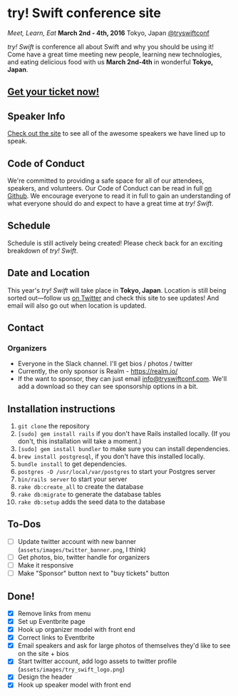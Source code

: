 # try! Swift conference site
_Meet, Learn, Eat_
**March 2nd - 4th, 2016**
Tokyo, Japan
[@tryswiftconf](https://twitter.com/tryswiftconf)

_try! Swift_ is conference all about Swift and why you should be using it! Come have a great time meeting new people, learning new technologies, and eating delicious food with us **March 2nd-4th** in wonderful **Tokyo, Japan**.

## [Get your ticket now!]()

## Speaker Info
[Check out the site]() to see all of the awesome speakers we have lined up to speak.

## Code of Conduct
We're committed to providing a safe space for all of our attendees, speakers, and volunteers. Our Code of Conduct can be read in full [on Github](coc.md). We encourage everyone to read it in full to gain an understanding of what everyone should do and expect to have a great time at _try! Swift_.

## Schedule
Schedule is still actively being created! Please check back for an exciting breakdown of _try! Swift_.

## Date and Location
This year's _try! Swift_ will take place in **Tokyo, Japan**. Location is still being sorted out—follow us [on Twitter](https://twitter.com/tryswiftconf) and check this site to see updates! And email will also go out when location is updated.

## Contact
### Organizers
* Everyone in the Slack channel. I'll get bios / photos / twitter 
* Currently, the only sponsor is Realm - https://realm.io/
* If the want to sponsor, they can just email info@tryswiftconf.com. We'll add a download so they can see sponsorship options in a bit.

## Installation instructions
1. ```git clone``` the repository
2. ```[sudo] gem install rails``` if you don't have Rails installed locally. (If you don't, this installation will take a moment.)
3. ```[sudo] gem install bundler``` to make sure you can install dependencies.
4. ```brew install postgresql```, if you don't have this installed locally.
5. ```bundle install``` to get dependencies.
6. ```postgres -D /usr/local/var/postgres``` to start your Postgres server
7. ```bin/rails server``` to start your server
8. ```rake db:create_all``` to create the database
9. ```rake db:migrate``` to generate the database tables
10. ```rake db:setup``` adds the seed data to the database

## To-Dos
- [ ] Update twitter account with new banner (```assets/images/twitter_banner.png```, I think)
- [ ] Get photos, bio, twitter handle for organizers
- [ ] Make it responsive
- [ ] Make "Sponsor" button next to "buy tickets" button

## Done!
- [x] Remove links from menu
- [x] Set up Eventbrite page 
- [x] Hook up organizer model with front end
- [x] Correct links to Eventbrite
- [x] Email speakers and ask for large photos of themselves they'd like to see on the site + bios
- [x] Start twitter account, add logo assets to twitter profile (```assets/images/try_swift_logo.png```)
- [x] Design the header
- [x] Hook up speaker model with front end